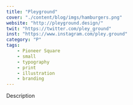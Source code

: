 ```yaml
---
title: "Pleyground"
cover: "./content/blog/imgs/hamburgers.png"
website: "http://pleyground.design/"
twit: "https://twitter.com/pley_ground"
inst: "https://www.instagram.com/pley.ground"
category: "P"
tags:
    - Pioneer Square
    - small
    - typography
    - print
    - illustration
    - branding
---
```


Description
